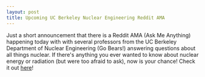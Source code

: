 ```yaml
---
layout: post
title: Upcoming UC Berkeley Nuclear Engineering Reddit AMA 
---
```


Just a short announcement that there is a Reddit AMA (Ask Me Anything) happening today with with several professors from the UC Berkeley Department of Nuclear Engineering (Go Bears!) answering questions about all things nuclear. If there's anything you ever wanted to know about nuclear energy or radiation (but were too afraid to ask), now is your chance! Check it out [here](http://www.reddit.com/r/science/comments/20b7v9/science_ama_series_were_professors_in_the/)!


